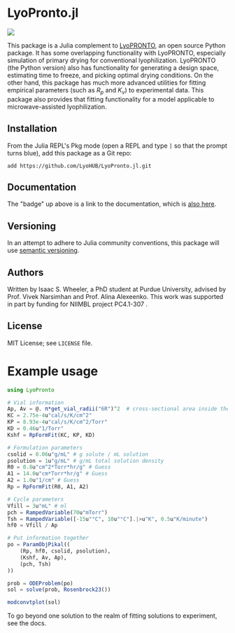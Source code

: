 # LyoPronto.jl
[![](https://img.shields.io/badge/docs-dev-blue.svg)](https://LyoHUB.github.io/LyoPronto.jl/dev)

This package is a Julia complement to [LyoPRONTO](https://github.com/LyoHUB/LyoPronto), an open source Python package.
It has some overlapping functionality with LyoPRONTO, especially simulation of primary drying for conventional lyophilization.
LyoPRONTO (the Python version) also has functionality for generating a design space, estimating time to freeze, and picking optimal drying conditions.
On the other hand, this package has much more advanced utilities for fitting empirical parameters (such as $R_p$ and $K_v$) to experimental data.
This package also provides that fitting functionality for a model applicable to microwave-assisted lyophilization.  

## Installation

From the Julia REPL's Pkg mode (open a REPL and type `]` so that the prompt turns blue), add this package as a Git repo:
```
add https://github.com/LyoHUB/LyoPronto.jl.git
```

## Documentation

The "badge" up above is a link to the documentation, which is [also here](https://lyohub.github.io/LyoPronto.jl/).

## Versioning

In an attempt to adhere to Julia community conventions, this package will use [semantic versioning](semver.org).

## Authors

Written by Isaac S. Wheeler, a PhD student at Purdue University, advised by Prof. Vivek Narsimhan and Prof. Alina Alexeenko. 
This work was supported in part by funding for NIIMBL project PC4.1-307 .

## License

MIT License; see `LICENSE` file.

# Example usage

```julia
using LyoPronto

# Vial information
Ap, Av = @. π*get_vial_radii("6R")^2  # cross-sectional area inside the vial
KC = 2.75e-4u"cal/s/K/cm^2"
KP = 8.93e-4u"cal/s/K/cm^2/Torr"
KD = 0.46u"1/Torr"
Kshf = RpFormFit(KC, KP, KD)

# Formulation parameters
csolid = 0.06u"g/mL" # g solute / mL solution
ρsolution = 1u"g/mL" # g/mL total solution density
R0 = 0.8u"cm^2*Torr*hr/g" # Guess
A1 = 14.0u"cm*Torr*hr/g" # Guess
A2 = 1.0u"1/cm" # Guess
Rp = RpFormFit(R0, A1, A2)

# Cycle parameters
Vfill = 3u"mL" # ml
pch = RampedVariable(70u"mTorr")
Tsh = RampedVariable([-15u"°C", 10u"°C"].|>u"K", 0.5u"K/minute")
hf0 = Vfill / Ap

# Put information together
po = ParamObjPikal((
    (Rp, hf0, csolid, ρsolution),
    (Kshf, Av, Ap),
    (pch, Tsh)
))

prob = ODEProblem(po)
sol = solve(prob, Rosenbrock23())

modconvtplot(sol)
```

To go beyond one solution to the realm of fitting solutions to experiment, see the docs.